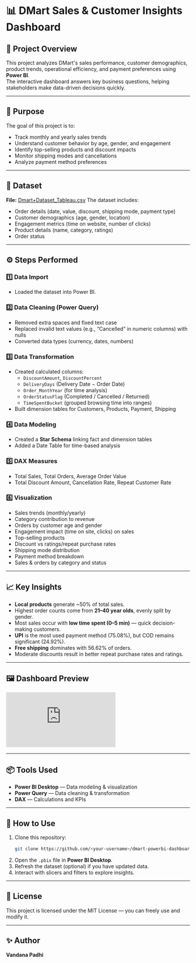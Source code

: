 # 📊 DMart Sales & Customer Insights Dashboard

## 📝 Project Overview
This project analyzes DMart's sales performance, customer demographics, product trends, operational efficiency, and payment preferences using **Power BI**.  
The interactive dashboard answers key business questions, helping stakeholders make data-driven decisions quickly.

---

## 🎯 Purpose
The goal of this project is to:
- Track monthly and yearly sales trends
- Understand customer behavior by age, gender, and engagement
- Identify top-selling products and discount impacts
- Monitor shipping modes and cancellations
- Analyze payment method preferences

---

## 📂 Dataset
**File:** [Dmart+Dataset_Tableau.csv](https://github.com/02vandup11/Power-BI_Projects/blob/main/DmartProject/Dmart%2BDataset_Tableau.csv)
The dataset includes:
- Order details (date, value, discount, shipping mode, payment type)
- Customer demographics (age, gender, location)
- Engagement metrics (time on website, number of clicks)
- Product details (name, category, ratings)
- Order status

---

## ⚙️ Steps Performed

### 1️⃣ Data Import
- Loaded the dataset into Power BI.

### 2️⃣ Data Cleaning (Power Query)
- Removed extra spaces and fixed text case
- Replaced invalid text values (e.g., “Cancelled” in numeric columns) with nulls
- Converted data types (currency, dates, numbers)

### 3️⃣ Data Transformation
- Created calculated columns:
  - `DiscountAmount`, `DiscountPercent`
  - `DeliveryDays` (Delivery Date − Order Date)
  - `Order_MonthYear` (for time analysis)
  - `OrderStatusFlag` (Completed / Cancelled / Returned)
  - `TimeSpentBucket` (grouped browsing time into ranges)
- Built dimension tables for Customers, Products, Payment, Shipping

### 4️⃣ Data Modeling
- Created a **Star Schema** linking fact and dimension tables
- Added a Date Table for time-based analysis

### 5️⃣ DAX Measures
- Total Sales, Total Orders, Average Order Value
- Total Discount Amount, Cancellation Rate, Repeat Customer Rate

### 6️⃣ Visualization
- Sales trends (monthly/yearly)
- Category contribution to revenue
- Orders by customer age and gender
- Engagement impact (time on site, clicks) on sales
- Top-selling products
- Discount vs ratings/repeat purchase rates
- Shipping mode distribution
- Payment method breakdown
- Sales & orders by category and status

---

## 📈 Key Insights
- **Local products** generate ~50% of total sales.
- Highest order counts come from **21–40 year olds**, evenly split by gender.
- Most sales occur with **low time spent (0–5 min)** — quick decision-making customers.
- **UPI** is the most used payment method (75.08%), but COD remains significant (24.92%).
- **Free shipping** dominates with 56.62% of orders.
- Moderate discounts result in better repeat purchase rates and ratings.

---

## 🖼️ Dashboard Preview
![Dashboard](https://github.com/02vandup11/Power-BI_Projects/blob/main/DmartProject/DmartDashboard.pdf) 

---

## 📦 Tools Used
- **Power BI Desktop** — Data modeling & visualization
- **Power Query** — Data cleaning & transformation
- **DAX** — Calculations and KPIs

---

## 📌 How to Use
1. Clone this repository:
   ```bash
   git clone https://github.com/<your-username>/dmart-powerbi-dashboard.git
   ```
2. Open the `.pbix` file in **Power BI Desktop**.
3. Refresh the dataset (optional) if you have updated data.
4. Interact with slicers and filters to explore insights.

---

## 📜 License
This project is licensed under the MIT License — you can freely use and modify it.

---

## ✨ Author
**Vandana Padhi**  


